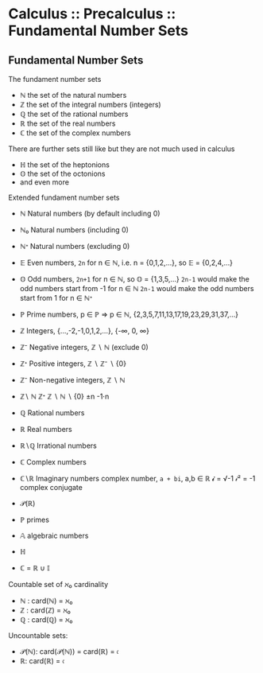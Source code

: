 # Calculus :: Precalculus :: Fundamental Number Sets

## Fundamental Number Sets

The fundament number sets
- ℕ   the set of the natural numbers
- ℤ   the set of the integral numbers (integers)
- ℚ   the set of the rational numbers
- ℝ   the set of the real numbers
- ℂ   the set of the complex numbers

There are further sets still like but they are not much used in calculus
- ℍ   the set of the heptonions
- 𝕆   the set of the octonions
- and even more

Extended fundament number sets
- ℕ   Natural numbers (by default including 0)
- ℕ₀  Natural numbers (including 0)
- ℕᐩ  Natural numbers (excluding 0)
- 𝔼   Even numbers, `2n` for n ∈ ℕ, i.e. n = {0,1,2,…}, so 𝔼 = {0,2,4,…}
- 𝕆   Odd numbers, `2n+1` for n ∈ ℕ, so 𝕆 = {1,3,5,…}
      `2n-1` would make the odd numbers start from -1 for n ∈ ℕ
      `2n-1` would make the odd numbers start from  1 for n ∈ ℕᐩ
- ℙ   Prime numbers, p ∈ ℙ ⇒ p ∈ ℕ, {2,3,5,7,11,13,17,19,23,29,31,37,…}

- ℤ   Integers, {…,-2,-1,0,1,2,…}, {-∞, 0, ∞}
- ℤ⁻  Negative integers, ℤ ∖ ℕ (exclude 0)
- ℤᐩ  Positive integers, ℤ ∖ ℤ⁻ ∖ {0}
- ℤ⁻  Non-negative integers, ℤ ∖ ℕ
- ℤ∖ ℕ
      ℤᐩ
      ℤ ∖ ℕ ∖ {0}
      ±n
      -1⋅n

- ℚ   Rational numbers
- ℝ   Real numbers
- ℝ∖ℚ Irrational numbers

- ℂ   Complex numbers
- ℂ∖ℝ Imaginary numbers
      complex number, `a + bi`, a,b ∈ ℝ 
      𝓲 = √-1
      𝒾² = -1
      complex conjugate

- 𝒫(ℝ)
- ℙ primes
- 𝔸 algebraic numbers
- ℍ
- ℂ = ℝ ∪ 𝕀

Countable set of ℵ₀ cardinality
- ℕ : card(ℕ) = ℵ₀
- ℤ : card(ℤ) = ℵ₀
- ℚ : card(ℚ) = ℵ₀

Uncountable sets:
- 𝒫(ℕ): card(𝒫(ℕ)) = card(ℝ) = 𝔠
- ℝ:    card(ℝ) = 𝔠
